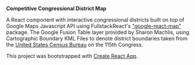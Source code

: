 **Competitive Congressional District Map**

A React component with interactive congressional districts built on top of Google Maps Javascript API using FullstackReact's ["google-react-map"](https://github.com/fullstackreact/google-maps-react) package. The Google Fusion Table layer provided by Sharon Machlis, using Cartographic Boundary KML Files to denote district boundaries taken from the [United States Census Bureau](https://www.census.gov/geo/maps-data/data/kml/kml_cds.html) on the 115th Congress.

This project was bootstrapped with [Create React App](https://github.com/facebookincubator/create-react-app).

